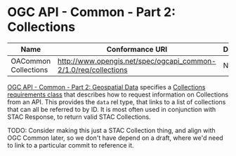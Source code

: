 # OGC API - Common - Part 2: Collections

| **Name**             | **Conformance URI**                                           | **Dependencies** |
|----------------------|-------------------------------------------------------------------|------------------|
| OACommon Collections | <http://www.opengis.net/spec/ogcapi_common-2/1.0/req/collections> | None             |

[OGC API - Common - Part 2: Geospatial Data](http://docs.opengeospatial.org/DRAFTS/20-024.html) specifies a [Collections requirements 
class](http://docs.opengeospatial.org/DRAFTS/20-024.html#rc_collections-section) that describes how to request information on Collections
from an API. This provides the `data` rel type, that links to a list of collections that can all be referred to by ID. It is most often used
in conjunction with STAC Response, to return valid STAC Collections.

TODO: Consider making this just a STAC Collection thing, and align with OGC Common later, so we don't have depend on a draft, where 
we'd need to link to a particular commit to reference it.